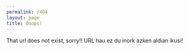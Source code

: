 ```yaml
---
permalink: /404
layout: page
title: Ooops!
---
```


That url does not exist, sorry!!
URL hau ez du inork azken aldian ikusi! 

